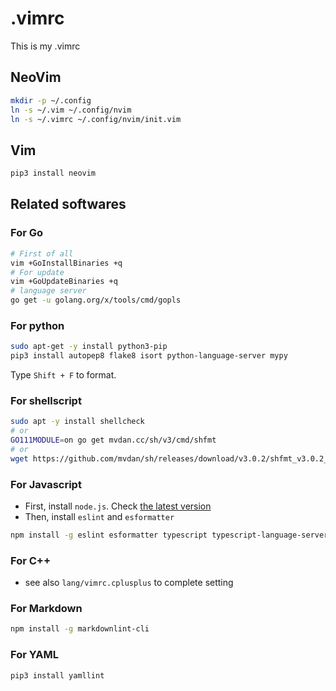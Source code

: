 # .vimrc

This is my .vimrc

## NeoVim

```sh
mkdir -p ~/.config
ln -s ~/.vim ~/.config/nvim
ln -s ~/.vimrc ~/.config/nvim/init.vim
```

## Vim

```sh
pip3 install neovim
```

## Related softwares

### For Go

```sh
# First of all
vim +GoInstallBinaries +q
# For update
vim +GoUpdateBinaries +q
# language server
go get -u golang.org/x/tools/cmd/gopls
```

### For python

```sh
sudo apt-get -y install python3-pip
pip3 install autopep8 flake8 isort python-language-server mypy
```

Type ``Shift + F`` to format.

### For shellscript

```sh
sudo apt -y install shellcheck
# or
GO111MODULE=on go get mvdan.cc/sh/v3/cmd/shfmt
# or
wget https://github.com/mvdan/sh/releases/download/v3.0.2/shfmt_v3.0.2_linux_amd64 -O ~/local/bin/shfmt ; chmod a+x ~/local/bin/shfmt
```

### For Javascript

- First, install ``node.js``. Check [the latest version](https://nodejs.org/dist/latest/)
- Then, install ``eslint`` and  ``esformatter``

```sh
npm install -g eslint esformatter typescript typescript-language-server
```

### For C++

- see also ``lang/vimrc.cplusplus`` to complete setting

### For Markdown

```sh
npm install -g markdownlint-cli
```

### For YAML

```sh
pip3 install yamllint
```
